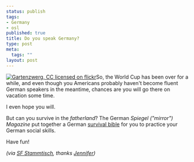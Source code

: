 ```yaml
--- 
status: publish
tags: 
- Germany
- osl
published: true
title: Do you speak Germany?
type: post
meta: 
  tags: ""
layout: post
---
```

<a href="http://flickr.com/photos/georginchen/202225466/"><img src="http://static.flickr.com/75/202225466_9606bc7fe4_m.jpg" alt="Gartenzwerg, CC licensed on flickr" class="alignright" /></a>So, the World Cup has been over for a while, and even though you Americans probably haven't become fluent German speakers in the meantime, chances are you will go there on vacation some time.

I even hope you will.

But can you survive in the <em>fatherland</em>? The German <em>Spiegel ("mirror") Magazine</em> put together a German <a href="http://www1.spiegel.de/active/survivalbible/fcgi/survivalbible.fcgi">survival bible</a> for you to practice your German social skills.

Have fun!

<em>(via <a href="http://groups.yahoo.com/group/SanFrancisco_Stammtisch">SF Stammtisch</a>, thanks <a href="http://groups.yahoo.com/group/SanFrancisco_Stammtisch/message/3434">Jennifer</a>)</em>
